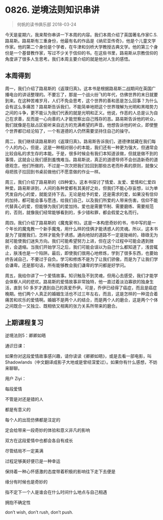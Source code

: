 # 0826. 逆境法则知识串讲
> 何帆的读书俱乐部
2018-03-24

今天是星期六，我来帮你串讲一下本周的内容。我们本周介绍了英国著名作家C.S.路易斯。路易斯有三重身份，他最有名的作品是《纳尼亚传奇》，他是个儿童文学作家。他的第二个身份是个学者，在牛津和剑桥大学教授古典文学。他的第三个身份是一个基督教作家，写过不少关于信仰的书。在这些书里，路易斯从宗教信仰的角度讲了很多人生思考。我们本周主要介绍的就是他对人生的感悟。

## 本周得到

周一，我们介绍了路易斯的《返璞归真》。这本书是根据路易斯二战期间在英国广播电台的讲话整理的。不要忘了，那是一个战火纷飞的年代，仿佛世界的末日就要到来。在这种苦难岁月，人们不免会思考，这个世界的善和恶是怎么回事？为什么会有这么多痛苦？路易斯告诉我们，不能简单地把这个世界理解为光明和黑暗势力之间的斗争，更不能认为我们代表的就是光明和正义。他说，作恶的人总是认为自己在求善，反而是一心向善的人才能觉察出自己残存的恶。路易斯告诉他的听众，我们就像是在敌占区偷听来自远方的充满希望的声音。他想告诉他的听众，即使整个世界都已经沦陷了，一个有道德的人仍然需要坚持住自己的操守。

周二，我们继续读路易斯的《返璞归真》。路易斯告诉我们，道德律就藏在我们每个人的内心，但是，这是一种相对弱小的本能，我们还有一种更为强大，但通常会比较自私的求生存的本能。于是，很多时候会有我们本知道该做，但就是做不到的事情，这就会让我们感到羞愧难当。路易斯说，真正的道德导师不会创造新奇的道德观念，他们所做的，不过是一次次把我们拉回到那些古老而朴素的原则，就像父母把孩子拉回到书桌前做他们不愿意做的作业一样。

周三，我们介绍了路易斯的《四种爱》。这本书探讨了情爱、友爱、爱情和仁爱四种爱。路易斯讲到，人间的各种爱都有其美好之处，但我们不能心存妄想，以为单凭发自内心的爱，就能坚持下去。无论是给予的爱，还是需求的爱，如果没有信仰的加持，都可能会事与愿违，给我们自己，以及我们所爱的人带来伤害。信仰不能代替真心的爱，但能够为我们的爱加持。爱也是需要节制、需要磨练、需要规范的，否则，就像我们经常能够看到的，多少错和罪，都会假爱之名而行。

周四，我们介绍了路易斯的《魔鬼家书》。这是一本构思奇妙的书，书中写的是一个年长的魔鬼教一个新手魔鬼，用什么样的伎俩才能诱惑人的灵魂。所以，这本书是为了提醒我们，怎样才能免于诱惑。通向地狱的道路不一定是陡峭的，碌碌无为就可能使我们迷失方向。我们可能希望努力上进，但在这个过程中可能会遇到挫折，会退缩。当我们开始学习之后，我们可能会误以为自己什么都知道了，浅尝辄止，肤浅也是一个陷阱。最后，即使我们很用心地修炼，学到了很多东西，也要始终告诫自己，不要过于自负。学习和修炼不是为了让我们骄傲，而是为了让我们学会谦卑。还是那句话，所有能够教会我们谦卑的学问都是好学问。

周五，我给你讲了一个爱情故事。知识触及不到灵魂，但用心去感受，我们才能学会体察人间的悲欢。路易斯的爱情故事非常独特，他一直过着淡泊寡欲的独身生活，直到 50 多岁才遇到自己的真爱乔伊。可是，乔伊已经得了癌症，而且是癌症晚期。他们两个人真正的婚姻生活也不过三年左右，而且，这是怎样的一种混合着痛苦和欢乐的爱情啊。婚姻不是两个人的结合，而是两个人的磨合，这是两个个体之间既合一又独立、既相依又相离的张力关系所带来的磨合。

## 上期课程复习

逆境法则5：卿卿如晤

通识日课：

如果你对这段爱情故事感兴趣，请你读读《卿卿如晤》，或是去看一部电影，叫 Shadowlands（中文翻译成影子大地或是曾经深爱过）。如果你有什么感想，不妨来聊聊。

用户 Ziyi：

每段爱情

不管是对还是错的人 

都是有意义的 

每个人的出现仿佛都是注定的 

定会给带来一段奇妙的体验和意义非凡的影响 

双方在这段爱情中也都会各自有成长 

尽管结局不一定美满 

过程足够美好便已是一种幸运 

保持着一种心怀感激的态度带着积极的影响往下走下去便是 

缘分有时候也是奇妙的 

指不定下一个人是谁会在什么时间什么地点与自己相遇 

拥抱不确定性 

don’t wish, don’t rush, don’t push.